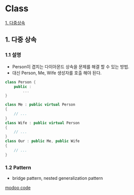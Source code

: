 # Class 

[1. 다중상속](#1-다중-상속)


## 1. 다중 상속

### 1.1 설명 

- Person이 겹치는 다이아몬드 상속을 문제를 해결 할 수 있는 방법.
- 대신 Person, Me, Wife 생성자를 호출 해야 된다. 

```c++
class Person {
    public :
        ...
}

class Me : public virtual Person 
{
    // ...
}
class Wife : public virtual Person 
{
    // ...
}
class Our : public Me, public Wife
{
    // ...
}
```

### 1.2 Pattern 

- bridge pattern, nested generalization pattern

[modoo code](https://modoocode.com/211) 


